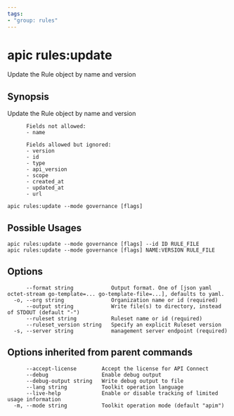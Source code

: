 ```yaml
---
tags:
- "group: rules"
---
```

# apic rules:update

Update the Rule object by name and version

## Synopsis

Update the Rule object by name and version
          
          Fields not allowed:
          - name
          
          Fields allowed but ignored:
          - version
          - id
          - type
          - api_version
          - scope
          - created_at
          - updated_at
          - url

```
apic rules:update --mode governance [flags]
```

## Possible Usages

```
apic rules:update --mode governance [flags] --id ID RULE_FILE
apic rules:update --mode governance [flags] NAME:VERSION RULE_FILE
```

## Options

```
      --format string            Output format. One of [json yaml octet-stream go-template=... go-template-file=...], defaults to yaml.
  -o, --org string               Organization name or id (required)
      --output string            Write file(s) to directory, instead of STDOUT (default "-")
      --ruleset string           Ruleset name or id (required)
      --ruleset_version string   Specify an explicit Ruleset version
  -s, --server string            management server endpoint (required)
```

## Options inherited from parent commands

```
      --accept-license        Accept the license for API Connect
      --debug                 Enable debug output
      --debug-output string   Write debug output to file
      --lang string           Toolkit operation language
      --live-help             Enable or disable tracking of limited usage information
  -m, --mode string           Toolkit operation mode (default "apim")
```
